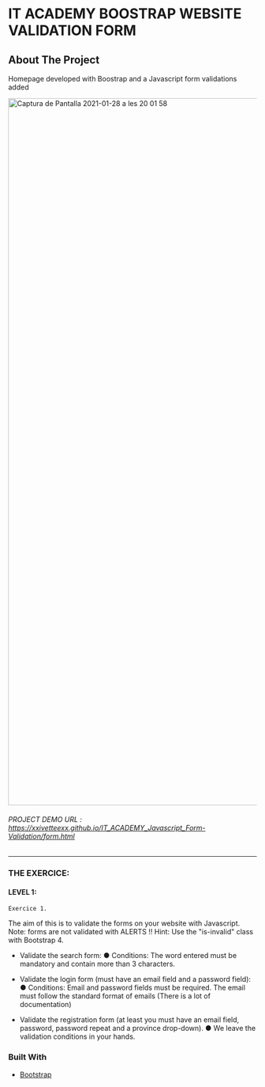 # IT ACADEMY BOOSTRAP WEBSITE VALIDATION FORM

<!-- ABOUT THE PROJECT -->
## About The Project
Homepage developed with Boostrap and a Javascript form validations added

<img width="1430" alt="Captura de Pantalla 2021-01-28 a les 20 01 58" src="https://user-images.githubusercontent.com/48102806/106185840-b211b300-61a3-11eb-9cce-77d5d08e6776.png">


###### PROJECT DEMO URL : https://xxivetteexx.github.io/IT_ACADEMY_Javascript_Form-Validation/form.html
<hr>

### THE EXERCICE:

#### LEVEL 1:

```Exercice 1.```

The aim of this is  to validate the forms on your website with Javascript. 
Note: forms are not validated with ALERTS !! Hint: Use the "is-invalid" class with Bootstrap 4.

- Validate the search form:
● Conditions: The word entered must be mandatory and contain more than 3 characters.

- Validate the login form (must have an email field and a password field):
● Conditions: Email and password fields must be required. The email must follow
the standard format of emails (There is a lot of documentation)

- Validate the registration form (at least you must have an email field, password,
password repeat and a province drop-down).
● We leave the validation conditions in your hands.


### Built With

* [Bootstrap](https://getbootstrap.com)
